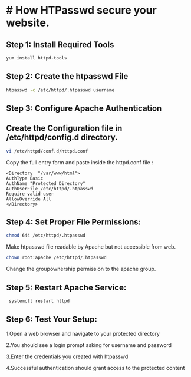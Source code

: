 # # How HTPasswd secure your website.

## Step 1: Install Required Tools

```bash
yum install httpd-tools
```

## Step 2: Create the htpasswd File

```bash
htpasswd -c /etc/httpd/.htpasswd username
```

## Step 3: Configure Apache Authentication

## Create the Configuration file in /etc/httpd/config.d directory.

```bash
vi /etc/httpd/conf.d/httpd.conf
```

Copy the full entry form and paste inside the httpd.conf file :
 
    <Directory  "/var/www/html">  
    AuthType Basic
    AuthName "Protected Directory"
    AuthUserFile /etc/httpd/.htpasswd
    Require valid-user
    AllowOverride All 
    </Directory>
 ## </Directory>

## Step 4: Set Proper File Permissions:

```bash
chmod 644 /etc/httpd/.htpasswd
```
Make htpasswd file readable by Apache but not accessible from web.

```bash
chown root:apache /etc/httpd/.htpasswd
```
Change the groupownership permission to the apache group.

## Step 5: Restart Apache Service:

```bash
 systemctl restart httpd
 ```

 ## Step 6: Test Your Setup:

1.Open a web browser and navigate to your protected directory

2.You should see a login prompt asking for username and password

3.Enter the credentials you created with htpasswd

4.Successful authentication should grant access to the protected  content 

